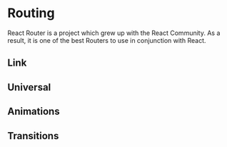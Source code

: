 
# Routing

React Router is a project which grew up with the React Community. As a
result, it is one of the best Routers to use in conjunction with
React.

## Link
## Universal
## Animations
## Transitions
